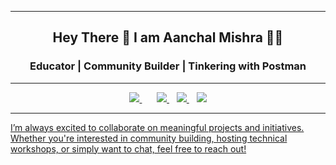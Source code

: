  - - -
</p>
<h2 align="center"> Hey There 👋 I am Aanchal Mishra 👩‍💻 </h2>
<h3 align="center"> Educator | Community Builder | Tinkering with Postman </h3>

-------

<p align='center'>

  <a href="https://www.linkedin.com/in/mishra-aanchal/">
    <img src="https://img.shields.io/badge/linkedin-%230077B5.svg?&style=for-the-badge&logo=linkedin&logoColor=white" />
  </a>&nbsp;&nbsp;      
  </a>&nbsp;&nbsp;
 <a href="https://twitter.com/Aanchalmishra__">
    <img src="https://img.shields.io/badge/Twitter-1DA1F2?style=for-the-badge&logo=twitter&logoColor=white" />        
  </a>&nbsp;&nbsp;
 <a href="https://polywork.com/aanchalmishra">
    <img src="https://img.shields.io/badge/polywork-543DE0?style=for-the-badge&logo=polywork&logoColor=white" />        
  </a>&nbsp;&nbsp;
<a href="https://instagram.com/iaanchalmishra">
    <img src="https://img.shields.io/badge/Instagram-E4405F?style=for-the-badge&logo=instagram&logoColor=white" />  
 
 - - - 
 I’m always excited to collaborate on meaningful projects and initiatives. Whether you're interested in community building, hosting technical workshops, or simply want to chat, feel free to reach out!
